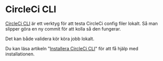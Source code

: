 ---
...
CircleCi CLI
==================================

[CircleCi CLI](https://circleci.com/docs/2.0/local-cli/) är ett verktyg för att testa CircleCi config filer lokalt. Så man slipper göra en ny commit för att kolla så den fungerar.

Det kan både validera kör köra jobb lokalt.

Du kan läsa artikeln "[Installera CircleCi CLI](kunskap/installera-circleci-cli)" för att få hjälp med installationen.
